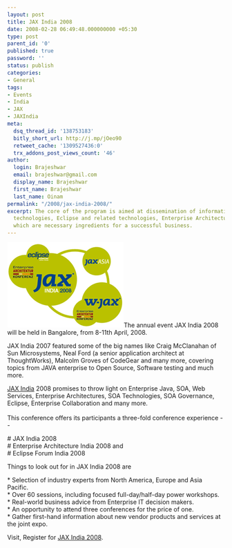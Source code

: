 ```yaml
---
layout: post
title: JAX India 2008
date: 2008-02-28 06:49:48.000000000 +05:30
type: post
parent_id: '0'
published: true
password: ''
status: publish
categories:
- General
tags:
- Events
- India
- JAX
- JAXIndia
meta:
  dsq_thread_id: '138753183'
  bitly_short_url: http://j.mp/jOeo90
  retweet_cache: '1309527436:0'
  trx_addons_post_views_count: '46'
author:
  login: Brajeshwar
  email: brajeshwar@gmail.com
  display_name: Brajeshwar
  first_name: Brajeshwar
  last_name: Oinam
permalink: "/2008/jax-india-2008/"
excerpt: The core of the program is aimed at dissemination of information on all Java
  technologies, Eclipse and related technologies, Enterprise Architectures, and SOA,
  which are necessary ingredients for a successful business.
---
```

<p><a href="http://www.jaxindia.com/"><img src="/static/2008/02/jaxindia.gif" alt="JaxIndia" style="border: 0 none;" /></a>The annual event JAX India 2008 will be held in Bangalore, from 8-11th April, 2008.</p>
<p>JAX India 2007 featured some of the big names like Craig McClanahan of Sun Microsystems, Neal Ford (a senior application architect at ThoughtWorks), Malcolm Groves of CodeGear and many more, covering topics from JAVA enterprise to Open Source, Software testing and much more.</p>
<p><a href="http://www.jaxindia.com/">JAX India</a> 2008 promises to throw light on Enterprise Java, SOA, Web Services, Enterprise Architectures, SOA Technologies, SOA Governance, Eclipse, Enterprise Collaboration and many more.<br />
<!--more--><br />
This conference offers its participants a three-fold conference experience --</p>
<p># JAX India 2008<br />
# Enterprise Architecture India 2008 and<br />
# Eclipse Forum India 2008</p>
<p>Things to look out for in JAX India 2008 are</p>
<p>* Selection of industry experts from North America, Europe and Asia Pacific.<br />
* Over 60 sessions, including focused full-day/half-day power workshops.<br />
* Real-world business advice from Enterprise IT decision makers.<br />
* An opportunity to attend three conferences for the price of one.<br />
* Gather first-hand information about new vendor products and services at the joint expo.</p>
<p>Visit, Register for <a href="http://www.jaxindia.com/">JAX India 2008</a>.</p>
